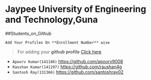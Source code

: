 # Jaypee University of Engineering and Technology,Guna
##Students_on_Github

```
Add Your Profiles On **Enrollment Number** wise
```

 > For adding your **github profile** [Click here](https://github.com/JUETGuna/Students_on_Github/edit/master/README.md)

- ``Apoorv Kumar(141186)``  https://github.com/apoorv9008
- ``Raushan Kumar(141297)`` https://github.com/raushan4g
- ``Santosh Ray(131366)``  https://github.com/santoshray02


